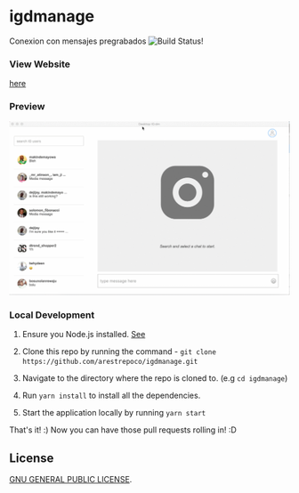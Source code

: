 # igdmanage
Conexion con mensajes pregrabados
![Build Status!](https://github.com/arestrepoco/igdmanage.svg?branch=master)
### View Website
[here](https://github.com/arestrepoco/igdmanage/)


### Preview

![Start a chat](docs/img/startchat.gif)

### Local Development


1. Ensure you Node.js installed. [See](https://nodejs.org/en/download/)

2. Clone this repo by running the command - `git clone https://github.com/arestrepoco/igdmanage.git`

3. Navigate to the directory where the repo is cloned to. (e.g `cd igdmanage`)

4. Run `yarn install` to install all the dependencies.

5. Start the application locally by running `yarn start`

That's it! :) Now you can have those pull requests rolling in! :D


## License

[GNU GENERAL PUBLIC LICENSE](LICENSE).
